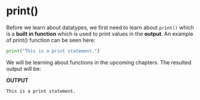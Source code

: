 # print()

Before we learn about datatypes, we first need to learn about `print()` which is a **built in function** which is used to print values in the **output**. An example of print() function can be seen here:
```python
print("This is a print statement.")
```

We will be learning about functions in the upcoming chapters.
The resulted output will be:


**OUTPUT**
```
This is a print statement.
```
